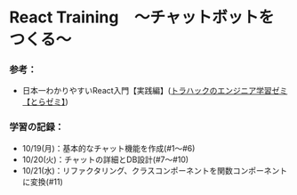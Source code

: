 # React Training　〜チャットボットをつくる〜

### 参考：
- 日本一わかりやすいReact入門【実践編】([トラハックのエンジニア学習ゼミ【とらゼミ】](https://www.youtube.com/channel/UC-bOAxx-YOsviSmqh8COR0w))

### 学習の記録：
- 10/19(月)：基本的なチャット機能を作成(#1〜#6)
- 10/20(火)：チャットの詳細とDB設計(#7〜#10)
- 10/21(水)：リファクタリング、クラスコンポーネントを関数コンポーネントに変換(#11)